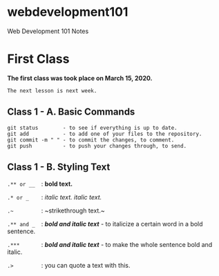 # webdevelopment101
Web Development 101 Notes

# First Class
**The first class was took place on March 15, 2020.**

```The next lesson is next week.```

## Class 1 - A. Basic Commands

```
git status        - to see if everything is up to date.
git add           - to add one of your files to the repository.
git commit -m " " - to commit the changes, to comment.
git push          - to push your changes through, to send.
```

## Class 1 - B. Styling Text

```.** or __  ```: **bold text.**

```.* or _    ```: *italic text.* _italic text._

```.~         ```: ~strikethrough text.~

```.** and _  ```: **_bold and italic text_** - to italicize a certain word in a bold sentence.

```.***       ```: ***bold and italic text*** - to make the whole sentence bold and italic.

```.>         ```: you can quote a text with this.
